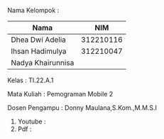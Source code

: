 Nama Kelompok :

| Nama              | NIM       |
| ----------------- | --------- | 
| Dhea Dwi Adelia   | 312210116 |
| Ihsan Hadimulya   | 312210047 |
| Nadya Khairunnisa |  |


Kelas      : TI.22.A.1

Mata Kuliah  : Pemograman Mobile 2

Dosen Pengampu  : Donny Maulana,S.Kom.,M.M.S.I


1. Youtube :
2. Pdf :
